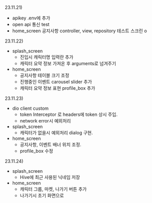 23.11.21)
- apikey .env에 추가
- open api 통신 test
- home_screen 공지사항 controller, view, repository  테스트 스크린 o

23.11.22)
- splash_screen
  - 진입시 캐릭터명 입력란 추가
  - 캐릭터 요약 정보 가져온 후 arguments로 넘겨주기
- home_screen
  - 공지사항 테이블 크기 조정
  - 진행중인 이벤트 carousel slider 추가
  - 캐릭터 요약 정보 표현 profile_box 추가

23.11.23)
- dio client custom
  - token Interceptor 로 headers에 token 상시 주입.
  - network error시 예외처리
- splash_screen
  - 캐릭터가 없을시 예외처리 dialog 구현.
- home_screen
  - 공지사항, 이벤트 배너 위치 조정.
  - profile_box 수정

23.11.24)
- splash_screen
  - Hive에 최근 사용된 닉네임 저장
- home_screen
  - 캐릭터 그룹, 마켓, 나가기 버튼 추가
  - 나가기시 초기 화면으로
